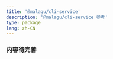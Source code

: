 ```yaml
---
title: '@malagu/cli-service'
description: '@malagu/cli-service 参考'
type: package
lang: zh-CN
---
```


### 内容待完善
